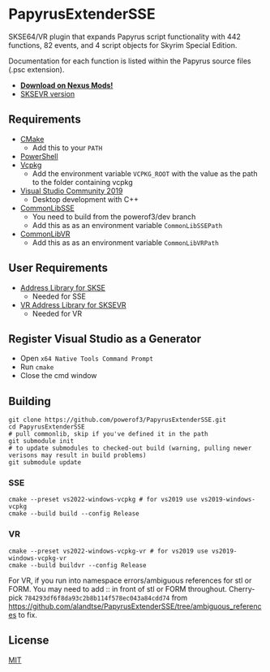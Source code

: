 # PapyrusExtenderSSE

SKSE64/VR plugin that expands Papyrus script functionality with 442 functions, 82 events, and 4 script objects for Skyrim Special Edition.

Documentation for each function is listed within the Papyrus source files (.psc extension).

* **[Download on Nexus Mods!](https://www.nexusmods.com/skyrimspecialedition/mods/22854)**
* [SKSEVR version](https://www.nexusmods.com/skyrimspecialedition/mods/58296)


## Requirements
* [CMake](https://cmake.org/)
	* Add this to your `PATH`
* [PowerShell](https://github.com/PowerShell/PowerShell/releases/latest)
* [Vcpkg](https://github.com/microsoft/vcpkg)
	* Add the environment variable `VCPKG_ROOT` with the value as the path to the folder containing vcpkg
* [Visual Studio Community 2019](https://visualstudio.microsoft.com/)
	* Desktop development with C++
* [CommonLibSSE](https://github.com/powerof3/CommonLibSSE/tree/dev)
	* You need to build from the powerof3/dev branch
	* Add this as as an environment variable `CommonLibSSEPath`
* [CommonLibVR](https://github.com/alandtse/CommonLibVR/tree/vr)
	* Add this as as an environment variable `CommonLibVRPath`

## User Requirements
* [Address Library for SKSE](https://www.nexusmods.com/skyrimspecialedition/mods/32444)
	* Needed for SSE
* [VR Address Library for SKSEVR](https://www.nexusmods.com/skyrimspecialedition/mods/58101)
	* Needed for VR
## Register Visual Studio as a Generator
* Open `x64 Native Tools Command Prompt`
* Run `cmake`
* Close the cmd window

## Building
```
git clone https://github.com/powerof3/PapyrusExtenderSSE.git
cd PapyrusExtenderSSE
# pull commonlib, skip if you've defined it in the path
git submodule init
# to update submodules to checked-out build (warning, pulling newer verisons may result in build problems)
git submodule update
```

### SSE
```
cmake --preset vs2022-windows-vcpkg # for vs2019 use vs2019-windows-vcpkg
cmake --build build --config Release
```
### VR
```
cmake --preset vs2022-windows-vcpkg-vr # for vs2019 use vs2019-windows-vcpkg-vr
cmake --build buildvr --config Release
```
For VR, if you run into namespace errors/ambiguous references for stl or FORM. You may need to add :: in front of stl or FORM throughout. Cherry-pick `784293df6f8da93c2b8b114f578ec043a84cdd74` from https://github.com/alandtse/PapyrusExtenderSSE/tree/ambiguous_references to fix.

## License
[MIT](LICENSE)
